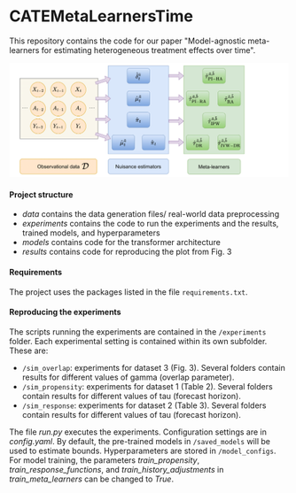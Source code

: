 # CATEMetaLearnersTime

This repository contains the code for our paper "Model-agnostic meta-learners for estimating heterogeneous treatment effects over time".

![Plot overview](media/overview.png)


#### Project structure 
- *data* contains the data generation files/ real-world data preprocessing
- *experiments* contains the code to run the experiments and the results, trained models, and hyperparameters
- *models* contains code for the transformer architecture
- *results* contains code for reproducing the plot from Fig. 3


#### Requirements
The project uses the packages listed in the file `requirements.txt`. 

#### Reproducing the experiments
The scripts running the experiments are contained in the `/experiments` folder. Each experimental setting is contained within its own subfolder. These are:
- `/sim_overlap`: experiments for dataset 3 (Fig. 3). Several folders contain results for different values of gamma (overlap parameter).
- `/sim_propensity`: experiments for dataset 1 (Table 2). Several folders contain results for different values of tau (forecast horizon).
- `/sim_response`: experiments for dataset 2 (Table 3). Several folders contain results for different values of tau (forecast horizon).


The file *run.py* executes the experiments. Configuration settings are in *config.yaml*. By default, the pre-trained models in `/saved_models` will be used to estimate bounds. Hyperparameters are stored in `/model_configs`. For model training, the parameters *train_propensity*, *train_response_functions*, and *train_history_adjustments*  in *train_meta_learners* can be changed to *True*.
